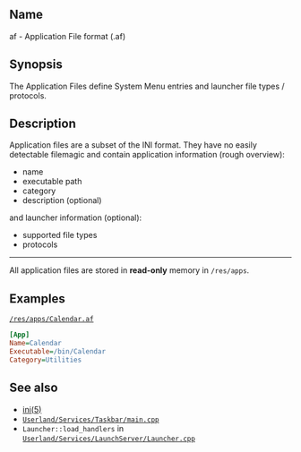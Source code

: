 ## Name

af - Application File format (.af)

## Synopsis

The Application Files define System Menu entries and launcher file types / protocols.

## Description

Application files are a subset of the INI format.
They have no easily detectable filemagic and contain application information (rough overview):

- name
- executable path
- category
- description (optional)

and launcher information (optional):

- supported file types
- protocols

------------------------------------------
All application files are stored in **read-only** memory in `/res/apps`.

## Examples

[`/res/apps/Calendar.af`](../../../../res/apps/Calendar.af)

```ini
[App]
Name=Calendar
Executable=/bin/Calendar
Category=Utilities
```

## See also

- [ini(5)](help://man/5/ini)
- [`Userland/Services/Taskbar/main.cpp`](../../../../../Userland/Services/Taskbar/main.cpp)
- `Launcher::load_handlers`
  in [`Userland/Services/LaunchServer/Launcher.cpp`](../../../../../Userland/Services/LaunchServer/Launcher.cpp)

